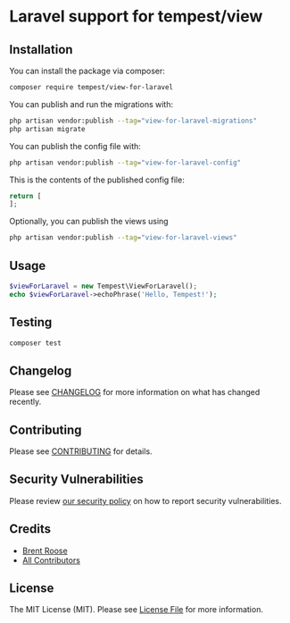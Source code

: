 # Laravel support for tempest/view

## Installation

You can install the package via composer:

```bash
composer require tempest/view-for-laravel
```

You can publish and run the migrations with:

```bash
php artisan vendor:publish --tag="view-for-laravel-migrations"
php artisan migrate
```

You can publish the config file with:

```bash
php artisan vendor:publish --tag="view-for-laravel-config"
```

This is the contents of the published config file:

```php
return [
];
```

Optionally, you can publish the views using

```bash
php artisan vendor:publish --tag="view-for-laravel-views"
```

## Usage

```php
$viewForLaravel = new Tempest\ViewForLaravel();
echo $viewForLaravel->echoPhrase('Hello, Tempest!');
```

## Testing

```bash
composer test
```

## Changelog

Please see [CHANGELOG](CHANGELOG.md) for more information on what has changed recently.

## Contributing

Please see [CONTRIBUTING](CONTRIBUTING.md) for details.

## Security Vulnerabilities

Please review [our security policy](../../security/policy) on how to report security vulnerabilities.

## Credits

- [Brent Roose](https://github.com/tempest)
- [All Contributors](../../contributors)

## License

The MIT License (MIT). Please see [License File](LICENSE.md) for more information.
